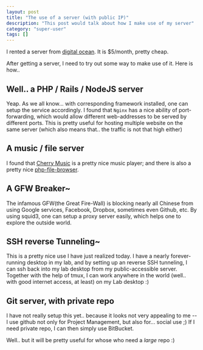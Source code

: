 ```yaml
---
layout: post
title: "The use of a server (with public IP)"
description: "This post would talk about how I make use of my server"
category: "super-user"
tags: []
---
```


I rented a server from [digital ocean](https://www.digitalocean.com/?refcode=e806d5fd28b9). It is $5/month, pretty cheap.

After getting a server, I need to try out some way to make use of it. Here is how..


## Well.. a PHP / Rails / NodeJS server
Yeap. As we all know... with corresponding framework installed, one can setup the service accordingly. I found that `Nginx` has a nice ability of port-forwarding, which would allow different web-addresses to be served by different ports. This is pretty useful for hosting multiple website on the same server (which also means that.. the traffic is not that high either)

## A music / file server
I found that [Cherry Music](https://github.com/devsnd/cherrymusic) is a pretty nice music player; and there is also a pretty nice [php-file-browser](https://github.com/1337/php-file-browser).


## A GFW Breaker~
The infamous GFW(the Great Fire-Wall) is blocking nearly all Chinese from using Google services, Facebook, Dropbox, sometimes even Github, etc.
By using squid3, one can setup a proxy server easily, which helps one to explore the outside world. 


## SSH reverse Tunneling~
This is a pretty nice use I have just realized today. I have a nearly forever-running desktop in my lab, and by setting up an reverse SSH tunneling, I can ssh back into my lab desktop from my public-accessible server. Together with the help of tmux, I can work anywhere in the world (well.. with good internet access, at least) on my Lab desktop :)


## Git server, with private repo
I have not really setup this yet.. because it looks not very appealing to me -- I use github not only for Project Management, but also for... social use ;) If I need private repo, I can then simply use BitBucket.

Well.. but it will be pretty useful for whose who need a _large_ repo :)

